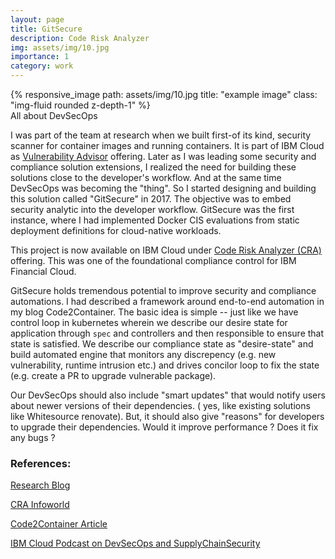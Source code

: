 ```yaml
---
layout: page
title: GitSecure
description: Code Risk Analyzer 
img: assets/img/10.jpg
importance: 1
category: work
---
```


<div class="row">
    <div class="col-sm mt-3 mt-md-0">
        {% responsive_image path: assets/img/10.jpg title: "example image" class: "img-fluid rounded z-depth-1" %}
    </div>
</div>
<div class="caption">
    All about DevSecOps
</div>

I was part of the team at research when we built first-of its kind, security scanner for container images  and running containers. It is part of IBM Cloud as <a href="https://www.ibm.com/docs/en/SSBS6K_3.2.0/manage_cluster/vuln_advisor.html">Vulnerability Advisor</a> offering. Later as I was leading some security and compliance solution extensions, I realized the need for building these solutions close to the developer's workflow. And at the same time DevSecOps was becoming the "thing". So I started designing and building this solution called "GitSecure" in 2017. The objective was to embed security analytic into the developer workflow. GitSecure was the first instance, where I had implemented Docker CIS evaluations  from static deployment definitions for cloud-native workloads. 

This project is now available on IBM Cloud under <a href="https://www.ibm.com/cloud/blog/announcements/find-source-code-vulnerabilities-with-code-risk-analyzer">Code Risk Analyzer (CRA)</a> offering. This was one of the foundational compliance control for IBM Financial Cloud. 

GitSecure holds tremendous potential to improve security and compliance automations. I had described a framework around end-to-end automation in my blog Code2Container. The basic idea is simple -- just like we have control loop in kubernetes wherein we describe our desire state for application through `spec` and controllers and then responsible to ensure that state is satisfied. We describe our compliance state as "desire-state" and build automated engine that monitors any discrepency (e.g. new vulnerability, runtime intrusion etc.) and drives concilor loop to fix the state (e.g. create a PR to upgrade vulnerable package). 

Our DevSecOps should also include "smart updates" that would notify users about newer versions of their dependencies.  ( yes, like existing solutions like Whitesource renovate). But, it should also give "reasons" for developers to upgrade their dependencies. Would it improve performance ? Does it fix any bugs ?

### References:

<a href="https://www.ibm.com/blogs/research/2020/11/secdevops-security-compliance/">Research Blog</a>

<a href="ttps://www.infoworld.com/article/3588100/ibm-adds-code-risk-analyzer-to-cloud-based-cicd.html">CRA Infoworld </a>

<a href="https://developer.ibm.com/articles/federation-of-security-controls/">Code2Container Article</a>

<a href="https://anchor.fm/ibm-cloud-podcast/episodes/What-is-DevSecOps-and-Software-Supply-Chain-Security-e16sfdp">IBM Cloud Podcast on DevSecOps and SupplyChainSecurity</a>







